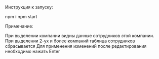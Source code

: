 Инструкция к запуску:

npm i
npm start

Примечание:

При выделении компании видны данные сотрудников этой компании. При выделении 2-ух и более компаний таблица сотрудников сбрасывается
Для применения изменений после редактирования необходимо нажать Enter
